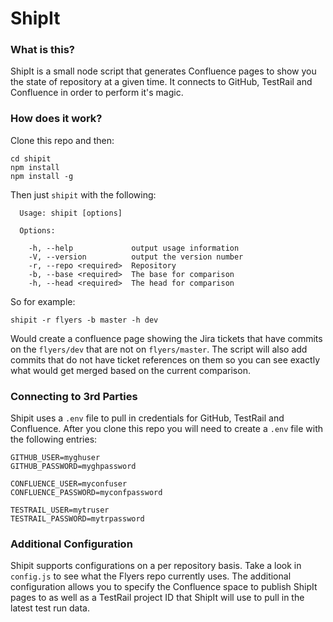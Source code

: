 # ShipIt

### What is this?

ShipIt is a small node script that generates Confluence pages to show you the state of repository at a given time. It connects to GitHub, TestRail and Confluence in order to perform it's magic.

### How does it work?

Clone this repo and then:
```
cd shipit
npm install
npm install -g
```
Then just `shipit` with the following:

```
  Usage: shipit [options]

  Options:

    -h, --help             output usage information
    -V, --version          output the version number
    -r, --repo <required>  Repository
    -b, --base <required>  The base for comparison
    -h, --head <required>  The head for comparison
```

So for example:

`shipit -r flyers -b master -h dev`

Would create a confluence page showing the Jira tickets that have commits on the `flyers/dev` that are not on `flyers/master`. The script will also add commits that do not have ticket references on them so you can see exactly what would get merged based on the current comparison.

### Connecting to 3rd Parties

Shipit uses a `.env` file to pull in credentials for GitHub, TestRail and Confluence. After you clone this repo you will need to create a `.env` file with the following entries:

```
GITHUB_USER=myghuser
GITHUB_PASSWORD=myghpassword

CONFLUENCE_USER=myconfuser
CONFLUENCE_PASSWORD=myconfpassword

TESTRAIL_USER=mytruser
TESTRAIL_PASSWORD=mytrpassword
```

### Additional Configuration

Shipit supports configurations on a per repository basis. Take a look in `config.js` to see what the Flyers repo currently uses. The additional configuration allows you to specify the Confluence space to publish ShipIt pages to as well as a TestRail project ID that ShipIt will use to pull in the latest test run data.
